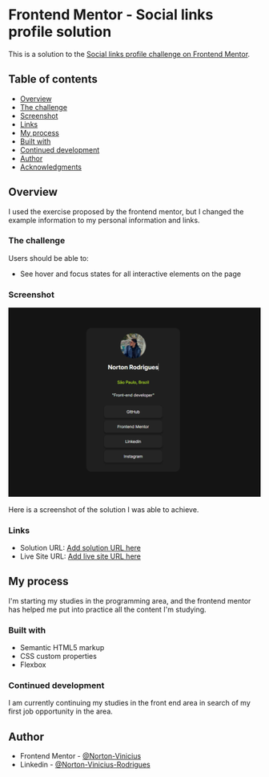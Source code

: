 # Frontend Mentor - Social links profile solution

This is a solution to the [Social links profile challenge on Frontend Mentor](https://www.frontendmentor.io/challenges/social-links-profile-UG32l9m6dQ).

## Table of contents

- [Overview](#overview)
- [The challenge](#the-challenge)
- [Screenshot](#screenshot)
- [Links](#links)
- [My process](#my-process)
- [Built with](#Built-with)
- [Continued development](#continued-development)
- [Author](#author)
- [Acknowledgments](#acknowledgments)

## Overview
I used the exercise proposed by the frontend mentor, but I changed the example information to my personal information and links.

### The challenge

Users should be able to:

- See hover and focus states for all interactive elements on the page

### Screenshot

![](./solution.png)

Here is a screenshot of the solution I was able to achieve.

### Links

- Solution URL: [Add solution URL here](https://your-solution-url.com)
- Live Site URL: [Add live site URL here](https://your-live-site-url.com)

## My process
I'm starting my studies in the programming area, and the frontend mentor has helped me put into practice all the content I'm studying.


### Built with

- Semantic HTML5 markup
- CSS custom properties
- Flexbox


### Continued development

I am currently continuing my studies in the front end area in search of my first job opportunity in the area.



## Author
- Frontend Mentor - [@Norton-Vinicius](https://www.frontendmentor.io/profile/Norton-Vinicius)
- Linkedin - [@Norton-Vinicius-Rodrigues](https://www.linkedin.com/in/norton-vinicius-rodrigues-65a52a360/)
